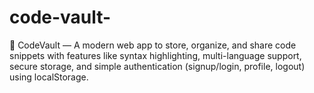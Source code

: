 # code-vault-
🚀 CodeVault — A modern web app to store, organize, and share code snippets with features like syntax highlighting,
multi-language support, secure storage, and simple authentication (signup/login, profile, logout) using localStorage.
